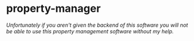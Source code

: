 # property-manager
<i>Unfortunately if you aren't given the backend of this software you will not be able to use this property management software without my help.</i>
